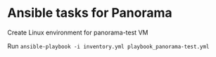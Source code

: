 # Ansible tasks for Panorama
Create Linux environment for panorama-test VM 

Run `ansible-playbook -i inventory.yml playbook_panorama-test.yml`

